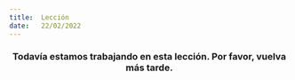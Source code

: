 ```yaml
---
title:  Lección
date:   22/02/2022
---
```


### <center>Todavía estamos trabajando en esta lección. Por favor, vuelva más tarde.</center>
